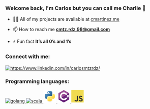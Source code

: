<h3 align="left">Welcome back, I'm Carlos but you can call me Charlie 👋</h3>

<!--- - 🌱 I’m currently learning **Go, .NET Core, React & Software Architecture** --->

- 👨‍💻 All of my projects are available at [cmartinez.me](cmartinez.me)

- 📫 How to reach me **cmtz.rdz.98@gmail.com**

- ⚡ Fun fact **It’s all 0’s and 1’s**

<h3 align="left">Connect with me:</h3>
<p align="left">
    <a href="https://linkedin.com/in/https://www.linkedin.com/in/carlosmtzrdz/" target="blank"><img align="center"
            src="https://raw.githubusercontent.com/rahuldkjain/github-profile-readme-generator/master/src/images/icons/Social/linked-in-alt.svg"
            alt="https://www.linkedin.com/in/carlosmtzrdz/" height="30" width="40" /></a>
</p>

<h3 align="left">Programming languages:</h3>
<p align="left">
  <a href="https://go.dev" target="_blank" rel="noreferrer">
      <img src="https://www.vectorlogo.zone/logos/golang/golang-official.svg" alt="golang" width="40" height="40" />
    </a>
      <a href="https://www.scala-lang.org/" target="_blank" rel="noreferrer">
      <img src="https://www.vectorlogo.zone/logos/scala-lang/scala-lang-icon.svg" alt="scala" width="40" height="40" />
    </a>
  <a href="https://www.python.org" target="_blank" rel="noreferrer">
    <img src="https://raw.githubusercontent.com/devicons/devicon/master/icons/python/python-original.svg" alt="python" width="40" height="40"/>
  </a>
    <a href="https://www.w3schools.com/cs/" target="_blank" rel="noreferrer">
    <img src="https://raw.githubusercontent.com/devicons/devicon/master/icons/csharp/csharp-original.svg" alt="csharp" width="40" height="40"/>
  </a>
    <a href="https://developer.mozilla.org/en-US/docs/Web/JavaScript" target="_blank" rel="noreferrer">
    <img src="https://raw.githubusercontent.com/devicons/devicon/master/icons/javascript/javascript-original.svg" alt="javascript" width="40" height="40"/>
  </a>
</p>
